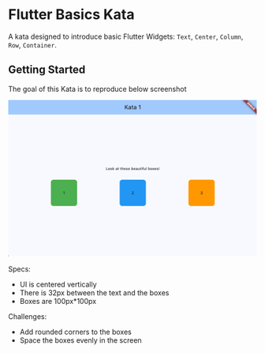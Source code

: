 # Flutter Basics Kata

A kata designed to introduce basic Flutter Widgets: `Text`, `Center`, `Column`, `Row`, `Container`.

## Getting Started

The goal of this Kata is to reproduce below screenshot

![UI to reproduce](assets/ui-to-reproduce.png?raw=true)

Specs:
- UI is centered vertically
- There is 32px between the text and the boxes
- Boxes are 100px*100px

Challenges:
- Add rounded corners to the boxes
- Space the boxes evenly in the screen
